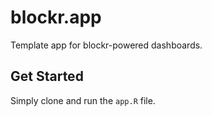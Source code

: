 <!-- badges: start -->
<!-- badges: end -->

# blockr.app

Template app for blockr-powered dashboards.

## Get Started

Simply clone and run the `app.R` file.
